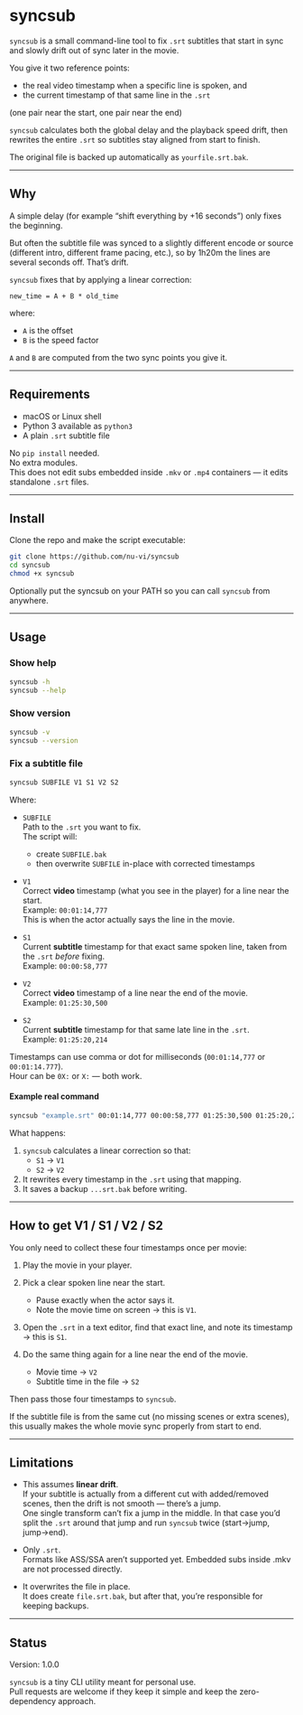 # syncsub

`syncsub` is a small command-line tool to fix `.srt` subtitles that start in sync and slowly drift out of sync later in the movie.

You give it two reference points:
- the real video timestamp when a specific line is spoken, and
- the current timestamp of that same line in the `.srt`

(one pair near the start, one pair near the end)

`syncsub` calculates both the global delay and the playback speed drift, then rewrites the entire `.srt` so subtitles stay aligned from start to finish.

The original file is backed up automatically as `yourfile.srt.bak`.

---

## Why

A simple delay (for example “shift everything by +16 seconds”) only fixes the beginning.

But often the subtitle file was synced to a slightly different encode or source (different intro, different frame pacing, etc.), so by 1h20m the lines are several seconds off. That’s drift.

`syncsub` fixes that by applying a linear correction:

```text
new_time = A + B * old_time
```

where:
- `A` is the offset
- `B` is the speed factor

`A` and `B` are computed from the two sync points you give it.

---

## Requirements

- macOS or Linux shell
- Python 3 available as `python3`
- A plain `.srt` subtitle file

No `pip install` needed.  
No extra modules.  
This does not edit subs embedded inside `.mkv` or `.mp4` containers — it edits standalone `.srt` files.

---

## Install

Clone the repo and make the script executable:

```bash
git clone https://github.com/nu-vi/syncsub
cd syncsub
chmod +x syncsub
```

Optionally put the syncsub on your PATH so you can call `syncsub` from anywhere.

---

## Usage

### Show help

```bash
syncsub -h
syncsub --help
```

### Show version

```bash
syncsub -v
syncsub --version
```

### Fix a subtitle file

```bash
syncsub SUBFILE V1 S1 V2 S2
```

Where:

- `SUBFILE`  
  Path to the `.srt` you want to fix.  
  The script will:
  - create `SUBFILE.bak`
  - then overwrite `SUBFILE` in-place with corrected timestamps

- `V1`  
  Correct **video** timestamp (what you see in the player) for a line near the start.  
  Example: `00:01:14,777`  
  This is when the actor actually says the line in the movie.

- `S1`  
  Current **subtitle** timestamp for that exact same spoken line, taken from the `.srt` *before* fixing.  
  Example: `00:00:58,777`

- `V2`  
  Correct **video** timestamp of a line near the end of the movie.  
  Example: `01:25:30,500`

- `S2`  
  Current **subtitle** timestamp for that same late line in the `.srt`.  
  Example: `01:25:20,214`

Timestamps can use comma or dot for milliseconds (`00:01:14,777` or `00:01:14.777`).  
Hour can be `0X:` or `X:` — both work.

#### Example real command

```bash
syncsub "example.srt" 00:01:14,777 00:00:58,777 01:25:30,500 01:25:20,214
```

What happens:
1. `syncsub` calculates a linear correction so that:
   - `S1` → `V1`
   - `S2` → `V2`
2. It rewrites every timestamp in the `.srt` using that mapping.
3. It saves a backup `...srt.bak` before writing.

---

## How to get V1 / S1 / V2 / S2

You only need to collect these four timestamps once per movie:

1. Play the movie in your player.
2. Pick a clear spoken line near the start.
   - Pause exactly when the actor says it.
   - Note the movie time on screen → this is `V1`.
3. Open the `.srt` in a text editor, find that exact line, and note its timestamp → this is `S1`.

4. Do the same thing again for a line near the end of the movie.
   - Movie time → `V2`
   - Subtitle time in the file → `S2`

Then pass those four timestamps to `syncsub`.

If the subtitle file is from the same cut (no missing scenes or extra scenes), this usually makes the whole movie sync properly from start to end.

---

## Limitations

- This assumes **linear drift**.  
  If your subtitle is actually from a different cut with added/removed scenes, then the drift is not smooth — there’s a jump.  
  One single transform can’t fix a jump in the middle. In that case you’d split the `.srt` around that jump and run `syncsub` twice (start→jump, jump→end).

- Only `.srt`.  
  Formats like ASS/SSA aren’t supported yet. Embedded subs inside .mkv are not processed directly.

- It overwrites the file in place.  
  It does create `file.srt.bak`, but after that, you’re responsible for keeping backups.

---

## Status

Version: 1.0.0  

`syncsub` is a tiny CLI utility meant for personal use.  
Pull requests are welcome if they keep it simple and keep the zero-dependency approach.